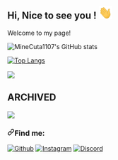 <h2> Hi, Nice to see you ! <img src="https://github.com/ABSphreak/ABSphreak/blob/master/gifs/Hi.gif" width="30px"></h2>

Welcome to my page! 

![MineCuta1107's GitHub stats](https://github-readme-stats.vercel.app/api?username=MineCuta1107&show_icons=true&theme=synthwave)

[![Top Langs](https://github-readme-stats.vercel.app/api/top-langs/?username=MineCuta1107&theme=synthwave&langs_count=8)](https://github.com/MineCuta1107/MineCuta1107)

<a href="https://github.com/MineCuta1107/Nishimiya">
  <img align="center" src="https://github-readme-stats.vercel.app/api/pin/?username=MineCuta1107&repo=Nishimiya&show_owner=true" />
</a>
<h2>ARCHIVED</h2>
<a href="https://github.com/MineCuta1107/Mine-Cuta-Support">
  <img align="center" src="https://github-readme-stats.vercel.app/api/pin/?username=MineCuta1107&repo=Mine-Cuta-Support&show_owner=true" />
</a>

<h3 dir="auto"><a id="user-content-where-to-find-me" class="anchor" aria-hidden="true" href="#where-to-find-me"><svg class="octicon octicon-link" viewBox="0 0 16 16" version="1.1" width="16" height="16" aria-hidden="true"><path fill-rule="evenodd" d="M7.775 3.275a.75.75 0 001.06 1.06l1.25-1.25a2 2 0 112.83 2.83l-2.5 2.5a2 2 0 01-2.83 0 .75.75 0 00-1.06 1.06 3.5 3.5 0 004.95 0l2.5-2.5a3.5 3.5 0 00-4.95-4.95l-1.25 1.25zm-4.69 9.64a2 2 0 010-2.83l2.5-2.5a2 2 0 012.83 0 .75.75 0 001.06-1.06 3.5 3.5 0 00-4.95 0l-2.5 2.5a3.5 3.5 0 004.95 4.95l1.25-1.25a.75.75 0 00-1.06-1.06l-1.25 1.25a2 2 0 01-2.83 0z"></path></svg></a>Find me:</h3>
<p dir="auto">
<a href="https://github.com/MineCuta1107"><img alt="Github" src="https://camo.githubusercontent.com/c3288bd6f21b9ef9d75b6147376af6a11735503afe762dc9d2eda047b54aa1ee/68747470733a2f2f696d672e736869656c64732e696f2f62616467652f4769744875622d2532333132313030452e7376673f7374796c653d666f722d7468652d6261646765266c6f676f3d476974687562266c6f676f436f6c6f723d7768697465" data-canonical-src="https://img.shields.io/badge/GitHub-%2312100E.svg?style=for-the-badge&amp;logo=Github&amp;logoColor=white" style="max-width: 100%;"></a>
<a href="https://minecuta.net/ig" rel="nofollow"><img alt="Instagram" src="https://camo.githubusercontent.com/54c977d7c6c4a4ac1bd4200318c3ab7954b5ae729e85decb0dd3e8965a7ccad2/68747470733a2f2f696d672e736869656c64732e696f2f62616467652f2d696e7374616772616d2d4534343035463f7374796c653d666f722d7468652d6261646765266c6f676f3d696e7374616772616d266c6f676f436f6c6f723d7768697465" data-canonical-src="https://img.shields.io/badge/-instagram-E4405F?style=for-the-badge&amp;logo=instagram&amp;logoColor=white" style="max-width: 100%;"></a>
<a href="https://minecuta.net/discord" rel="nofollow"><img alt="Discord" src="https://camo.githubusercontent.com/1407c391bc58ce41d19e88bdf686150351600687d48b6a78d379a88fcf76cba6/68747470733a2f2f696d672e736869656c64732e696f2f62616467652f2d446973636f72642d3732383944413f7374796c653d666f722d7468652d6261646765266c6f676f3d646973636f7264266c6f676f436f6c6f723d7768697465" data-canonical-src="https://img.shields.io/badge/-Discord-7289DA?style=for-the-badge&amp;logo=discord&amp;logoColor=white" style="max-width: 100%;"></a>
</p>
